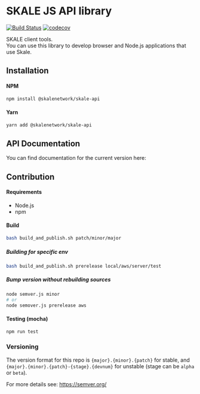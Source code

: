 # SKALE JS API library

[![Build Status](https://travis-ci.com/skalenetwork/skale.js.svg?token=VyxyB39zs82QAe5RAZya&branch=develop)](https://travis-ci.com/skalenetwork/skale.js)
[![codecov](https://codecov.io/gh/skalenetwork/skale.js/branch/develop/graph/badge.svg?token=NdZCprt42a)](https://codecov.io/gh/skalenetwork/skale.js)



SKALE client tools.  
You can use this library to develop browser and Node.js applications that use Skale.

## Installation

#### NPM

```bash
npm install @skalenetwork/skale-api
```

#### Yarn

```bash
yarn add @skalenetwork/skale-api
```

## API Documentation

You can find documentation for the current version here:

## Contribution

#### Requirements
- Node.js
- npm

#### Build

```bash
bash build_and_publish.sh patch/minor/major
```

##### Building for specific env

```bash
bash build_and_publish.sh prerelease local/aws/server/test
```

##### Bump version without rebuilding sources

```bash
node semver.js minor
# or
node semover.js prerelease aws
```


#### Testing (mocha)

```bash
npm run test
```


### Versioning

The version format for this repo is `{major}.{minor}.{patch}` for stable, and `{major}.{minor}.{patch}-{stage}.{devnum}` for unstable (stage can be `alpha` or `beta`).

For more details see: https://semver.org/
